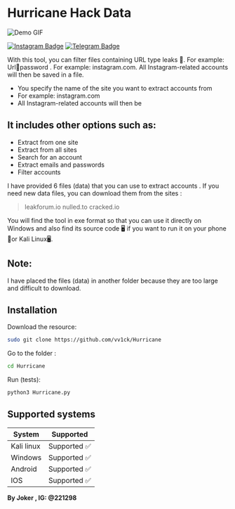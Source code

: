 # Hurricane Hack Data

![Demo GIF](https://github.com/vv1ck/Hurricane/blob/main/demo.gif)

[![Instagram Badge](https://img.shields.io/badge/Instagram-@221298-blue?style=flat&logo=instagram)](https://instagram.com/221298)
[![Telegram Badge](https://img.shields.io/badge/Telegram-@vv1ck-blue?style=flat&logo=telegram)](https://t.me/vv1ck)



With this tool, you can filter files containing URL type leaks 🦠. For example: Url:email:password . For example: instagram.com. All Instagram-related accounts will then be saved in a file.

- You specify the name of the site you want to extract accounts from
- For example: instagram.com
- All Instagram-related accounts will then be

## It includes other options such as:

- Extract from one site
- Extract from all sites
- Search for an account
- Extract emails and passwords
- Filter accounts

I have provided 6 files (data) that you can use to extract accounts . If you need new data files, you can download them from the sites :

> leakforum.io
> nulled.to
> cracked.io

You will find the tool in exe format so that you can use it directly on Windows and also find its source code 🖥 if you want to run it on your phone 🥬or Kali Linux🖥.  

## Note:

I have placed the files (data) in another folder because they are too large and difficult to download.

## Installation

Download the resource:

```sh
sudo git clone https://github.com/vv1ck/Hurricane
```
Go to the folder :
```sh
cd Hurricane
```
Run (tests):

```sh
python3 Hurricane.py
```

## Supported systems

| System | Supported |
| ------ | ------ |
| Kali linux | Supported ✅ |
| Windows | Supported ✅  |
| Android | Supported ✅  |
| IOS | Supported ✅  |

**By Joker , IG: @221298**

[//]: # (These are reference links used in the body of this note and get stripped out when the markdown processor does its job. There is no need to format nicely because it shouldn't be seen. Thanks SO - http://stackoverflow.com/questions/4823468/store-comments-in-markdown-syntax)

   [dill]: <https://github.com/joemccann/dillinger>
   [git-repo-url]: <https://github.com/joemccann/dillinger.git>
   [john gruber]: <http://daringfireball.net>
   [df1]: <http://daringfireball.net/projects/markdown/>
   [markdown-it]: <https://github.com/markdown-it/markdown-it>
   [Ace Editor]: <http://ace.ajax.org>
   [node.js]: <http://nodejs.org>
   [Twitter Bootstrap]: <http://twitter.github.com/bootstrap/>
   [jQuery]: <http://jquery.com>
   [@tjholowaychuk]: <http://twitter.com/tjholowaychuk>
   [express]: <http://expressjs.com>
   [AngularJS]: <http://angularjs.org>
   [Gulp]: <http://gulpjs.com>

   [PlDb]: <https://github.com/joemccann/dillinger/tree/master/plugins/dropbox/README.md>
   [PlGh]: <https://github.com/joemccann/dillinger/tree/master/plugins/github/README.md>
   [PlGd]: <https://github.com/joemccann/dillinger/tree/master/plugins/googledrive/README.md>
   [PlOd]: <https://github.com/joemccann/dillinger/tree/master/plugins/onedrive/README.md>
   [PlMe]: <https://github.com/joemccann/dillinger/tree/master/plugins/medium/README.md>
   [PlGa]: <https://github.com/RahulHP/dillinger/blob/master/plugins/googleanalytics/README.md>
